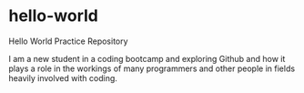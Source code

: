 # hello-world
Hello World Practice Repository

I am a new student in a coding bootcamp and exploring Github and how it plays a role in the workings of many programmers and other people in fields heavily involved with coding.
